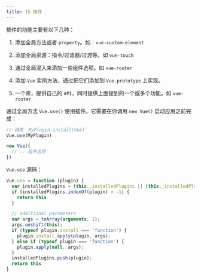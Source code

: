 ```yaml
---
title: 15.插件
---
```


插件的功能主要有以下几种：

1. 添加全局方法或者 `property`。如：`vue-custom-element`

2. 添加全局资源：指令/过滤器/过渡等。如 `vue-touch`

3. 通过全局混入来添加一些组件选项。如 `vue-router`

4. 添加 `Vue` 实例方法，通过把它们添加到 `Vue.prototype` 上实现。

5. 一个库，提供自己的 `API`，同时提供上面提到的一个或多个功能。如 `vue-router`


通过全局方法 `Vue.use()` 使用插件。它需要在你调用 `new Vue()` 启动应用之前完成：

```js
// 调用 `MyPlugin.install(Vue)`
Vue.use(MyPlugin)

new Vue({
  // ...组件选项
})
```

`Vue.use` 源码：

```js
Vue.use = function (plugin) {
  var installedPlugins = (this._installedPlugins || (this._installedPlugins = []));
  if (installedPlugins.indexOf(plugin) > -1) {
    return this
  }

  // additional parameters
  var args = toArray(arguments, 1);
  args.unshift(this);
  if (typeof plugin.install === 'function') {
    plugin.install.apply(plugin, args);
  } else if (typeof plugin === 'function') {
    plugin.apply(null, args);
  }
  installedPlugins.push(plugin);
  return this
}
```

